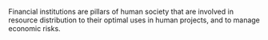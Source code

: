 Financial institutions are pillars of human society that are involved in resource distribution to their optimal uses in human projects, and to manage economic risks. 
